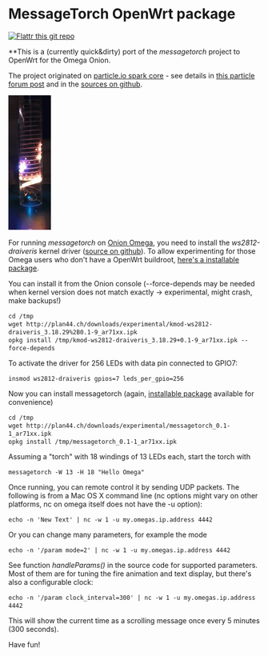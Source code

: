 MessageTorch OpenWrt package
============================

[![Flattr this git repo](http://api.flattr.com/button/flattr-badge-large.png)](https://flattr.com/submit/auto?user_id=luz&url=https://github.com/plan44/messagetorch-openwrt-package&title=MessageTorch&language=&tags=github&category=software)

**This is a (currently quick&dirty) port of the *messagetorch* project to OpenWrt for the Omega Onion.

The project originated on [particle.io spark core](https://www.particle.io) - see details in [this particle forum post](https://community.particle.io/t/messagetorch-torch-fire-animation-with-ws2812-leds-message-display/2551) and in the [sources on github](https://github.com/plan44/messagetorch).

![Hello Spark](MessageTorch.gif)

For running *messagetorch* on [Onion Omega](https://onion.io/store/), you need to install the *ws2812-draiveris* kernel driver ([source on github](https://github.com/jnweiger/ws2812_sprites/tree/master/carambola2/package/ws2812_draiveris/src)). To allow experimenting for those Omega users who don't have a OpenWrt buildroot, [here's a installable package](http://plan44.ch/downloads/experimental/kmod-ws2812-draiveris_3.18.29%2B0.1-9_ar71xx.ipk).

You can install it from the Onion console (--force-depends may be needed when kernel version does not match exactly -> experimental, might crash, make backups!)

    cd /tmp
    wget http://plan44.ch/downloads/experimental/kmod-ws2812-draiveris_3.18.29%2B0.1-9_ar71xx.ipk
    opkg install /tmp/kmod-ws2812-draiveris_3.18.29+0.1-9_ar71xx.ipk --force-depends

To activate the driver for 256 LEDs with data pin connected to GPIO7:

    insmod ws2812-draiveris gpios=7 leds_per_gpio=256
    
Now you can install messagetorch (again, [installable package](http://plan44.ch/downloads/experimental/messagetorch_0.1-1_ar71xx.ipk) available for convenience)
    
    cd /tmp
    wget http://plan44.ch/downloads/experimental/messagetorch_0.1-1_ar71xx.ipk
    opkg install /tmp/messagetorch_0.1-1_ar71xx.ipk

Assuming a "torch" with 18 windings of 13 LEDs each, start the torch with

    messagetorch -W 13 -H 18 "Hello Omega"

Once running, you can remote control it by sending UDP packets. The following is from a Mac OS X command line (nc options might vary on other platforms, nc on omega itself does not have the -u option):

	echo -n 'New Text' | nc -w 1 -u my.omegas.ip.address 4442
	
Or you can change many parameters, for example the mode

	echo -n '/param mode=2' | nc -w 1 -u my.omegas.ip.address 4442

See function *handleParams()* in the source code for supported parameters. Most of them are for tuning the fire animation and text display, but there's also a configurable clock:

	echo -n '/param clock_interval=300' | nc -w 1 -u my.omegas.ip.address 4442
	
This will show the current time as a scrolling message once every 5 minutes (300 seconds).

Have fun!

